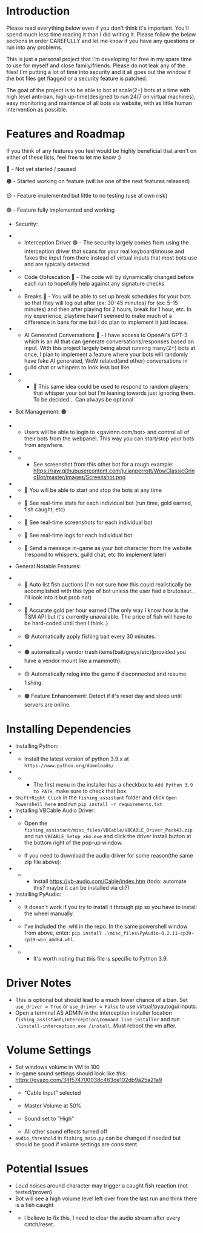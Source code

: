 # Introduction
Please read everything below even if you don't think it's important. You'll spend much less time reading it than I did writing it. Please follow the below sections in order CAREFULLY and let me know if you have any questions or run into any problems.


This is just a personal project that I'm developing for free in my spare time to use for myself and close family/friends. Please do not leak any of the files! I'm putting a lot of time into security and it all goes out the window if the bot files get flagged or a security feature is patched.


The goal of the project is to be able to bot at scale(2+) bots at a time with high level anti-ban, high up-time(designed to run 24/7 on virtual machines), easy monitoring and maintence of all bots via website, with as little human intervention as possible. 

# Features and Roadmap
If you think of any features you feel would be highly beneficial that aren't on either of these lists, feel free to let me know :)

🔴 - Not yet started / paused

🟠 - Started working on feature (will be one of the next features released)

🟡 - Feature implemented but little to no testing (use at own risk)

🟢 - Feature fully implemented and working

* Security:
* * Interception Driver 🟢 - The security largely comes from using the interception driver that scans for your real keyboard/mouse and fakes the input from there instead of virtual inputs that most bots use and are typically detected.
* * Code Obfuscation 🔴 - The code will by dynamically changed before each run to hopefully help against any signature checks
* * Breaks 🔴 - You will be able to set up break schedules for your bots so that they will log out after (ex: 30-45 minutes) for (ex: 5-15 minutes) and then after playing for 2 hours, break for 1 hour, etc. In my experience, playtime hasn't seemed to make much of a difference in bans for me but I do plan to implement it just incase. 
* * AI Generated Conversations 🔴 - I have access to OpenAI's GPT-3 which is an AI that can generate conversations/responses based on input. With this project largely being about running many(2+) bots at once, I plan to implement a feature where your bots will randomly have fake AI generated, WoW related(and other) conversations in guild chat or whispers to look less bot like. 
* * * 🔴 This same idea could be used to respond to random players that whisper your bot but I'm leaning towards just ignoring them. To be decided... Can always be optional


* Bot Management: 🟠
* * Users will be able to login to <gavinnn.com/bot> and control all of their bots from the webpanel. This way you can start/stop your bots from anywhere. 
* * * See screenshot from this other bot for a rough example: https://raw.githubusercontent.com/julianperrott/WowClassicGrindBot/master/images/Screenshot.png
* * 🔴 You will be able to start and stop the bots at any time 
* * 🔴 See real-time stats for each individual bot (run time, gold earned, fish caught, etc)
* * 🔴 See real-time screenshots for each individual bot
* * 🔴 See real-time logs for each individual bot
* * 🔴 Send a message in-game as your bot character from the website (respond to whispers, guild chat, etc (to implement later)


* General Notable Features:
* * 🔴 Auto list fish auctions (I'm not sure how this could realistically be accomplished with this type of bot unless the user had a brutosaur.. I'll look into it but prob not)
* * 🔴 Accurate gold per hour earned (The only way I know how is the TSM API but it's currently unavailable. The price of fish will have to be hard-coded until then I think..)
* * 🟢 Automatically apply fishing bait every 30 minutes.
* * 🟠 automatically vendor trash items(bait/greys/etc)(provided you have a vendor mount like a mammoth).
* * 🟡 Automatically relog into the game if disconnected and resume fishing.
* * 🟠 Feature Enhancement: Detect if it's reset day and sleep until servers are online.


# Installing Dependencies
* Installing Python:
* * Install the latest version of python 3.9.x at `https://www.python.org/downloads/`
* * * The first menu in the installer has a checkbox to `Add Python 3.9 to PATH`, make sure to check that box.
* `Shift+Right Click` in the `fishing_assistant` folder and click `Open Powershell here` and run `pip install -r requirements.txt`
* Installing VBCable Audio Driver:
* * Open the `fishing_assistant/misc_files/VBCable/VBCABLE_Driver_Pack43.zip` and run `VBCABLE_Setup_x64.exe` and click the driver install button at the bottom right of the pop-up window.
* * If you need to download the audio driver for some reason(the same zip file above):
* * * Install https://vb-audio.com/Cable/index.htm (todo: automate this? maybe it can be installed via cli?)
* Installing PyAudio:
* * It doesn't work if you try to install it through pip so you have to install the wheel manually.
* * I've included the .whl in the repo. In the same powershell window from above, enter: `pip install .\misc_files\PyAudio-0.2.11-cp39-cp39-win_amd64.whl`.
* * * It's worth noting that this file is specific to Python 3.9.

# Driver Notes
*  This is optional but should lead to a much lower chance of a ban. Set `use_driver = True` or `use_driver = False` to use virtual/pyautogui inputs.
*  Open a terminal AS ADMIN in the interception installer location `fishing_assistant\Interception\command line installer` and run `.\install-interception.exe /install`. Must reboot the vm after.

# Volume Settings
*  Set windows volume in VM to 100
*  In-game sound settings should look like this: https://gyazo.com/34f574700038c463de102db9a25a21a9
* *  "Cable Input" selected
* *  Master Volume at 50%
* *  Sound set to "High"
* *  All other sound effects turned off
* `audio_threshold` in `fishing_main.py` can be changed if needed but should be good if volume settings are consistent.

# Potential Issues
* Loud noises around character may trigger a caught fish reaction (not tested/proven)
* Bot will see a high volume level left over from the last run and think there is a fish caught
* * I believe to fix this, I need to clear the audio stream after every catch/reset.
